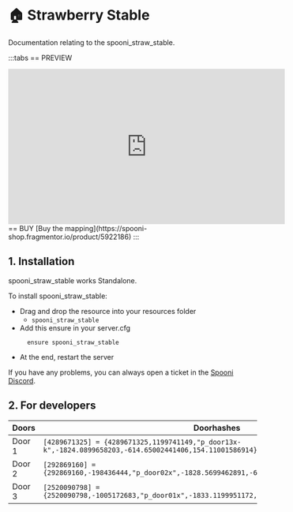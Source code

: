 # 🏠 Strawberry Stable
Documentation relating to the spooni_straw_stable.

:::tabs
== PREVIEW
<iframe width="560" height="315" src="https://www.youtube.com/embed/rLIyc9dSlCs?si=-q6RNKnndIJulvMn" frameborder="0" allow="accelerometer; autoplay; clipboard-write; encrypted-media; gyroscope; picture-in-picture; web-share" allowfullscreen></iframe>
== BUY
[Buy the mapping](https://spooni-shop.fragmentor.io/product/5922186)
:::

## 1. Installation
spooni_straw_stable works Standalone.  

To install spooni_straw_stable:
- Drag and drop the resource into your resources folder
  - `spooni_straw_stable`
- Add this ensure in your server.cfg
  ```
    ensure spooni_straw_stable
  ```
- At the end, restart the server

If you have any problems, you can always open a ticket in the [Spooni Discord](https://discord.gg/spooni).

## 2. For developers
| Doors                     | Doorhashes
|---------------------------|----------------------------------------------------------------------------------|
| Door 1                    | `[4289671325] = {4289671325,1199741149,"p_door13x-k",-1824.0899658203,-614.65002441406,154.11001586914}`
| Door 2                    | `[292869160] = {292869160,-198436444,"p_door02x",-1828.5699462891,-610.91998291016,154.08000183105}`
| Door 3                    | `[2520090798] = {2520090798,-1005172683,"p_door01x",-1833.1199951172,-594.19500732422,153.85000610352}`